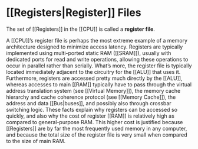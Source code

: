 # [[Registers|Register]] Files

The set of [[Registers]] in the [[CPU]] is called a **register file**.

A [[CPU]]’s register file is perhaps the most extreme example of a memory architecture designed to minimize access latency. Registers are typically implemented using multi-ported static RAM ([[SRAM]]), usually with dedicated ports for read and write operations, allowing these operations to occur in parallel rather than serially. What’s more, the register file is typically located immediately adjacent to the circuitry for the [[ALU]] that uses it. Furthermore, registers are accessed pretty much directly by the [[ALU]], whereas accesses to main [[RAM]] typically have to pass through the virtual address translation system (see [[Virtual Memory]]), the memory cache hierarchy and cache coherence protocol (see [[Memory Cache]]), the address and data [[Bus|buses]], and possibly also through crossbar switching logic. These facts explain why registers can be accessed so quickly, and also why the cost of register [[RAM]] is relatively high as compared to general-purpose RAM. This higher cost is justified because [[Registers]] are by far the most frequently used memory in any computer, and because the total size of the register file is very small when compared to the size of main RAM.